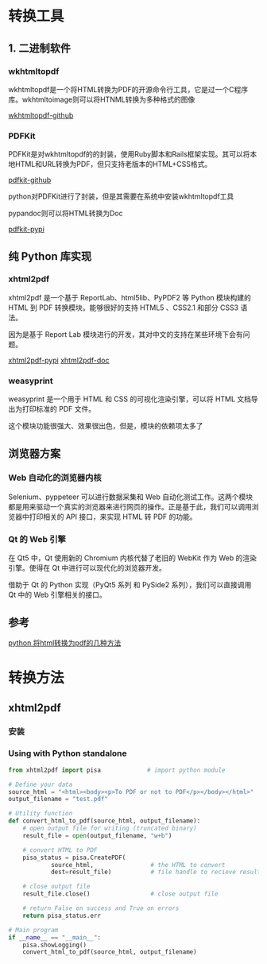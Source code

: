 # 转换工具
## 1. 二进制软件
### wkhtmltopdf
wkhtmltopdf是一个将HTML转换为PDF的开源命令行工具，它是过一个C程序库。wkhtmltoimage则可以将HTNML转换为多种格式的图像

[wkhtmltopdf-github](https://github.com/wkhtmltopdf/wkhtmltopdf)

### PDFKit
PDFKit是对wkhtmltopdf的的封装，使用Ruby脚本和Rails框架实现。其可以将本地HTML和URL转换为PDF，但只支持老版本的HTML+CSS格式。

[pdfkit-github](https://github.com/pdfkit/pdfkit)

python对PDFKit进行了封装，但是其需要在系统中安装wkhtmltopdf工具

pypandoc则可以将HTML转换为Doc

[pdfkit-pypi](https://pypi.org/project/pdfkit/)

## 纯 Python 库实现
### xhtml2pdf
xhtml2pdf 是一个基于 ReportLab、html5lib、PyPDF2 等 Python 模块构建的 HTML 到 PDF 转换模块。能够很好的支持 HTML5 、CSS2.1 和部分 CSS3 语法。

因为是基于 Report Lab 模块进行的开发，其对中文的支持在某些环境下会有问题。

[xhtml2pdf-pypi](https://pypi.org/project/xhtml2pdf/)
[xhtml2pdf-doc](https://xhtml2pdf.readthedocs.io/en/latest/)

### weasyprint
weasyprint 是一个用于 HTML 和 CSS 的可视化渲染引擎，可以将 HTML 文档导出为打印标准的 PDF 文件。

这个模块功能很强大、效果很出色，但是，模块的依赖项太多了

## 浏览器方案
### Web 自动化的浏览器内核
 Selenium、pyppeteer 可以进行数据采集和 Web 自动化测试工作。这两个模块都是用来驱动一个真实的浏览器来进行网页的操作。正是基于此，我们可以调用浏览器中打印相关的 API 接口，来实现 HTML 转 PDF 的功能。

 ### Qt 的 Web 引擎
 在 Qt5 中，Qt 使用新的 Chromium 内核代替了老旧的 WebKit 作为 Web 的渲染引擎。使得在 Qt 中进行可以现代化的浏览器开发。

借助于 Qt 的 Python 实现（PyQt5 系列 和 PySide2 系列），我们可以直接调用 Qt 中的 Web 引擎相关的接口。


## 参考
[python 将html转换为pdf的几种方法](https://www.html.cn/script/python/155860.html)

# 转换方法
## xhtml2pdf
### 安装

### Using with Python standalone
```python
from xhtml2pdf import pisa             # import python module

# Define your data
source_html = "<html><body><p>To PDF or not to PDF</p></body></html>"
output_filename = "test.pdf"

# Utility function
def convert_html_to_pdf(source_html, output_filename):
    # open output file for writing (truncated binary)
    result_file = open(output_filename, "w+b")

    # convert HTML to PDF
    pisa_status = pisa.CreatePDF(
            source_html,                # the HTML to convert
            dest=result_file)           # file handle to recieve result

    # close output file
    result_file.close()                 # close output file

    # return False on success and True on errors
    return pisa_status.err

# Main program
if __name__ == "__main__":
    pisa.showLogging()
    convert_html_to_pdf(source_html, output_filename)
  ```
